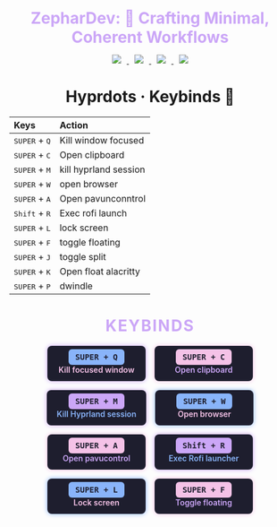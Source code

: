 <h1 align="center" style="color:#cba6f7; margin-bottom:0.2em;">
  ZepharDev: 🍁 Crafting Minimal, Coherent Workflows
</h1>

<p align="center">
  <a href="https://github.com/ZepharDev/hyprdots/stargazers">
    <img src="https://img.shields.io/github/stars/ZepharDev/hyprdots?color=cba6f7&style=for-the-badge&label=Stars&labelColor=1e1e2e&logo=github&logoColor=white" style="margin: 0 10px;">
  </a>
  <a href="https://github.com/ZepharDev/hyprdots/network/members">
    <img src="https://img.shields.io/github/forks/ZepharDev/hyprdots?color=cba6f7&style=for-the-badge&label=Forks&labelColor=1e1e2e&logo=github&logoColor=white" style="margin: 0 10px;">
  </a> <a href="https://github.com/ZepharDev/hyprdots/commits">
    <img src="https://img.shields.io/github/commit-activity/y/ZepharDev/hyprdots?color=eba0ac&style=for-the-badge&label=Commits&labelColor=1e1e2e&logo=git&logoColor=white" style="margin: 0 10px;"> </a>  <a href="https://github.com/ZepharDev/hyprdots/commits">
    <img src="https://img.shields.io/github/last-commit/ZepharDev/hyprdots?color=f9e2af&style=for-the-badge&label=Last%20Commit&labelColor=1e1e2e&logo=github&logoColor=white" style="margin: 0 10px;">
  </a>
</p>
<h1 align="center">Hyprdots · Keybinds 🍁</h1>


| Keys                                                 | Action                          |
| :--------------------------------------------------- | :------------------------------ |
| <kbd>SUPER</kbd> + <kbd>Q</kbd>                       | Kill window focused            |
| <kbd>SUPER</kbd> + <kbd>C</kbd>                       | Open clipboard           |
| <kbd>SUPER</kbd> + <kbd>M</kbd>                 | kill hyprland session           |
| <kbd>SUPER</kbd> + <kbd>W</kbd>                      | open browser                    |
| <kbd>SUPER</kbd> + <kbd>A</kbd>                      | Open pavunconntrol                    |
| <kbd>Shift</kbd> + <kbd>R</kbd>                    | Exec rofi launch              |
| <kbd>SUPER</kbd> + <kbd>L</kbd>                      | lock screen                     |
| <kbd>SUPER</kbd> + <kbd>F</kbd>                      | toggle floating              |
| <kbd>SUPER</kbd> + <kbd>J</kbd>                      | toggle split                     |
| <kbd>SUPER</kbd> + <kbd>K</kbd>                      |  Open float alacritty         |
| <kbd>SUPER</kbd> + <kbd>P</kbd>                      | dwindle                   |

<h1 align="center" style="color:#cba6f7; font-weight:700; letter-spacing:2px;">KEYBINDS</h1>

<div align="center" style="display:inline-flex; flex-wrap: wrap; gap:16px; max-width: 600px; justify-content: center;">

  <div style="background:#1e1e2e; padding:12px 18px; border-radius:8px; min-width:140px; text-align:center; box-shadow: 0 0 8px #cba6f7;">
    <kbd style="background:#89b4fa; color:#1e1e2e; padding:6px 12px; border-radius:6px; font-weight:600;">SUPER + Q</kbd>
    <div style="margin-top:6px; color:#f5c2e7; font-weight:600;">Kill focused window</div>
  </div>

  <div style="background:#1e1e2e; padding:12px 18px; border-radius:8px; min-width:140px; text-align:center; box-shadow: 0 0 8px #f5c2e7;">
    <kbd style="background:#f5c2e7; color:#1e1e2e; padding:6px 12px; border-radius:6px; font-weight:600;">SUPER + C</kbd>
    <div style="margin-top:6px; color:#cba6f7; font-weight:600;">Open clipboard</div>
  </div>

  <div style="background:#1e1e2e; padding:12px 18px; border-radius:8px; min-width:140px; text-align:center; box-shadow: 0 0 8px #cba6f7;">
    <kbd style="background:#cba6f7; color:#1e1e2e; padding:6px 12px; border-radius:6px; font-weight:600;">SUPER + M</kbd>
    <div style="margin-top:6px; color:#89b4fa; font-weight:600;">Kill Hyprland session</div>
  </div>

  <div style="background:#1e1e2e; padding:12px 18px; border-radius:8px; min-width:140px; text-align:center; box-shadow: 0 0 8px #89b4fa;">
    <kbd style="background:#89b4fa; color:#1e1e2e; padding:6px 12px; border-radius:6px; font-weight:600;">SUPER + W</kbd>
    <div style="margin-top:6px; color:#f5c2e7; font-weight:600;">Open browser</div>
  </div>

  <div style="background:#1e1e2e; padding:12px 18px; border-radius:8px; min-width:140px; text-align:center; box-shadow: 0 0 8px #f5c2e7;">
    <kbd style="background:#f5c2e7; color:#1e1e2e; padding:6px 12px; border-radius:6px; font-weight:600;">SUPER + A</kbd>
    <div style="margin-top:6px; color:#cba6f7; font-weight:600;">Open pavucontrol</div>
  </div>

  <div style="background:#1e1e2e; padding:12px 18px; border-radius:8px; min-width:140px; text-align:center; box-shadow: 0 0 8px #cba6f7;">
    <kbd style="background:#cba6f7; color:#1e1e2e; padding:6px 12px; border-radius:6px; font-weight:600;">Shift + R</kbd>
    <div style="margin-top:6px; color:#89b4fa; font-weight:600;">Exec Rofi launcher</div>
  </div>

  <div style="background:#1e1e2e; padding:12px 18px; border-radius:8px; min-width:140px; text-align:center; box-shadow: 0 0 8px #89b4fa;">
    <kbd style="background:#89b4fa; color:#1e1e2e; padding:6px 12px; border-radius:6px; font-weight:600;">SUPER + L</kbd>
    <div style="margin-top:6px; color:#f5c2e7; font-weight:600;">Lock screen</div>
  </div>

  <div style="background:#1e1e2e; padding:12px 18px; border-radius:8px; min-width:140px; text-align:center; box-shadow: 0 0 8px #f5c2e7;">
    <kbd style="background:#f5c2e7; color:#1e1e2e; padding:6px 12px; border-radius:6px; font-weight:600;">SUPER + F</kbd>
    <div style="margin-top:6px; color:#cba6f7; font-weight:600;">Toggle floating</div>
  </div>

</div>